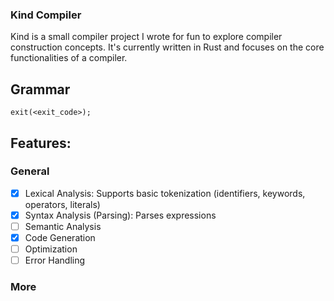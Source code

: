 ### Kind Compiler
Kind is a small compiler project I wrote for fun to explore compiler construction concepts. It's currently written in Rust and focuses on the core functionalities of a compiler.
## Grammar

```
exit(<exit_code>);
```

## Features:
### General
- [x] Lexical Analysis: Supports basic tokenization (identifiers, keywords, operators, literals)
- [x] Syntax Analysis (Parsing): Parses expressions
- [ ] Semantic Analysis
- [x] Code Generation
- [ ] Optimization
- [ ] Error Handling

### More
